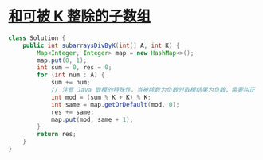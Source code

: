 # [和可被 K 整除的子数组](https://leetcode-cn.com/problems/subarray-sums-divisible-by-k)

```java
class Solution {
    public int subarraysDivByK(int[] A, int K) {
        Map<Integer, Integer> map = new HashMap<>();
        map.put(0, 1);
        int sum = 0, res = 0;
        for (int num : A) {
            sum += num;
            // 注意 Java 取模的特殊性，当被除数为负数时取模结果为负数，需要纠正
            int mod = (sum % K + K) % K;
            int same = map.getOrDefault(mod, 0);
            res += same;
            map.put(mod, same + 1);
        }
        return res;
    }
}
```

